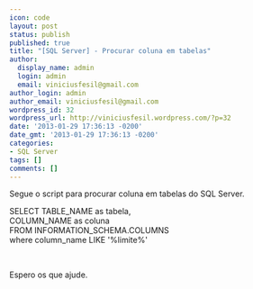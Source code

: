 ```yaml
---
icon: code
layout: post
status: publish
published: true
title: "[SQL Server] - Procurar coluna em tabelas"
author:
  display_name: admin
  login: admin
  email: viniciusfesil@gmail.com
author_login: admin
author_email: viniciusfesil@gmail.com
wordpress_id: 32
wordpress_url: http://viniciusfesil.wordpress.com/?p=32
date: '2013-01-29 17:36:13 -0200'
date_gmt: '2013-01-29 17:36:13 -0200'
categories:
- SQL Server
tags: []
comments: []
---
```

<p>Segue o script para procurar coluna em tabelas do SQL Server.</p>
<p>SELECT TABLE_NAME as tabela,<br />
COLUMN_NAME as coluna<br />
FROM INFORMATION_SCHEMA.COLUMNS<br />
where column_name LIKE '%limite%'</p>
<p>&nbsp;</p>
<p>Espero os que ajude.</p>
